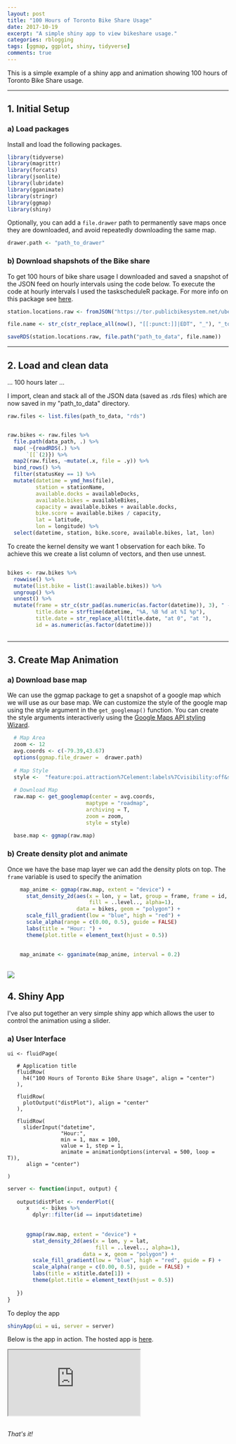```yaml
---
layout: post
title: "100 Hours of Toronto Bike Share Usage"
date: 2017-10-19
excerpt: "A simple shiny app to view bikeshare usage."
categories: rblogging
tags: [ggmap, ggplot, shiny, tidyverse]
comments: true
---
```


This is a simple example of a shiny app and animation showing 100 hours of Toronto Bike Share usage.

-------------------------------------------
## 1. Initial Setup

### a) Load packages

Install and load the following packages.

``` r
library(tidyverse)
library(magrittr)
library(forcats)
library(jsonlite)
library(lubridate)
library(gganimate)
library(stringr)
library(ggmap)
library(shiny)

```
Optionally, you can add a `file.drawer` path to permanently save maps once they are downloaded, and avoid repeatedly downloading the same map.

``` r
drawer.path <- "path_to_drawer"
```

### b) Download shapshots of the Bike share

To get 100 hours of bike share usage I downloaded and saved a snapshot of the JSON feed on hourly intervals using the code below. To execute the code at hourly intervals I used the taskscheduleR package. For more info on this package see [here](https://github.com/bnosac/taskscheduleR).

```r
station.locations.raw <- fromJSON("https://tor.publicbikesystem.net/ube/stations")

file.name <- str_c(str_replace_all(now(), "[[:punct:]]|EDT", "_"), "_tor_bike_data.rds")

saveRDS(station.locations.raw, file.path("path_to_data", file.name))
```

--------------------------------------------------------------
## 2. Load and clean data

... 100 hours later ... 

I import, clean and stack all of the JSON data (saved as .rds files) which are now saved in my "path_to_data" directory.

``` r
raw.files <- list.files(path_to_data, "rds")


raw.bikes <- raw.files %>% 
  file.path(data_path, .) %>% 
  map( ~{readRDS(.) %>% 
      `[[`(2)}) %>% 
  map2(raw.files, ~mutate(.x, file = .y)) %>% 
  bind_rows() %>% 
  filter(statusKey == 1) %>% 
  mutate(datetime = ymd_hms(file),
         station = stationName,
         available.docks = availableDocks,
         available.bikes = availableBikes,
         capacity = available.bikes + available.docks,
         bike.score = available.bikes / capacity,
         lat = latitude,
         lon = longitude) %>%
  select(datetime, station, bike.score, available.bikes, lat, lon) 
```

To create the kernel density we want 1 observation for each bike. To achieve this we create a list column of vectors, and then use unnest.

``` r

bikes <- raw.bikes %>%
  rowwise() %>% 
  mutate(list.bike = list(1:available.bikes)) %>% 
  ungroup() %>% 
  unnest() %>% 
  mutate(frame = str_c(str_pad(as.numeric(as.factor(datetime)), 3), " - ", wday(datetime, label = T), " - ", hour(datetime)),
         title.date = strftime(datetime, "%A, %B %d at %I %p"),
         title.date = str_replace_all(title.date, "at 0", "at "),
         id = as.numeric(as.factor(datetime)))
             
```
--------------------------------------------------------------
## 3. Create Map Animation

### a) Download base map

We can use the ggmap package to get a snapshot of a google map which we will use as our base map. We can customize the style of the google map using the style argument in the `get_googlemap()` function. You can create the style arguments interactiverly using the [Google Maps API styling Wizard](https://mapstyle.withgoogle.com/).

``` r
  # Map Area
  zoom <- 12
  avg.coords <- c(-79.39,43.67)
  options(ggmap.file_drawer =  drawer.path)
  
  # Map Style
  style <-  "feature:poi.attraction%7Celement:labels%7Cvisibility:off&style=feature:poi.business%7Celement:labels%7Cvisibility:off&style=feature:poi.government%7Celement:labels%7Cvisibility:off&style=feature:poi.medical%7Celement:labels%7Cvisibility:off&style=feature:poi.park%7Celement:labels%7Cvisibility:off&style=feature:poi.place_of_worship%7Celement:labels%7Cvisibility:off&style=feature:poi.school%7Celement:labels%7Cvisibility:off&style=feature:poi.sports_complex%7Celement:labels%7Cvisibility:off&size=480x360"
  
  # Download Map
  raw.map <- get_googlemap(center = avg.coords,
                         maptype = "roadmap",
                         archiving = T,
                         zoom = zoom,
                         style = style)
  
  base.map <- ggmap(raw.map)

```

### b) Create density plot and animate

Once we have the base map layer we can add the density plots on top. The `frame` variable is used to specify the animation

``` r
    map_anime <- ggmap(raw.map, extent = "device") +
      stat_density_2d(aes(x = lon, y = lat, group = frame, frame = id,
                          fill = ..level.., alpha=1),
                      data = bikes, geom = "polygon") +
      scale_fill_gradient(low = "blue", high = "red") +
      scale_alpha(range = c(0.00, 0.5), guide = FALSE)
      labs(title = "Hour: ") +
      theme(plot.title = element_text(hjust = 0.5))
    
    
    map_animate <- gganimate(map_anime, interval = 0.2)
```

![](/images/bike_share_animation_files/figure-markdown_github/tor_cycle_map_v1.gif)
-----------------------------------------------------------------------------------
## 4. Shiny App

I've also put together an very simple shiny app which allows the user to control the animation using a slider.

### a) User Interface

```
ui <- fluidPage(
   
   # Application title
   fluidRow(
     h4("100 Hours of Toronto Bike Share Usage", align = "center")
   ),
   
   fluidRow(
     plotOutput("distPlot"), align = "center"
   ),
   
   fluidRow(
     sliderInput("datetime",
                 "Hour:",
                 min = 1, max = 100,
                 value = 1, step = 1,
                 animate = animationOptions(interval = 500, loop = T)),
      align = "center")

)
```
``` r
server <- function(input, output) {
   
   output$distPlot <- renderPlot({
      x    <- bikes %>% 
        dplyr::filter(id == input$datetime)
      
      
      ggmap(raw.map, extent = "device") +
        stat_density_2d(aes(x = lon, y = lat,
                            fill = ..level.., alpha=1),
                        data = x, geom = "polygon") +
        scale_fill_gradient(low = "blue", high = "red", guide = F) +
        scale_alpha(range = c(0.00, 0.5), guide = FALSE) +
        labs(title = x$title.date[1]) +
        theme(plot.title = element_text(hjust = 0.5))
      
   })
}
```

To deploy the app

``` r
shinyApp(ui = ui, server = server)
```

Below is the app in action. The hosted app is [here](https://colintb.shinyapps.io/comingsoon/).

<div class="window">
  <div class="bar">
    <div class="bubble red"></div>
    <div class="bubble yellow"></div>
    <div class="bubble green"></div>
  </div>
  <iframe src="https://colintb.shinyapps.io/comingsoon/">Share bikes</iframe>
</div>

<br>


*That's it!*
